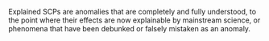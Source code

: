Explained SCPs are anomalies that are completely and fully understood, to the point where their effects are now explainable by mainstream science, or phenomena that have been debunked or falsely mistaken as an anomaly.